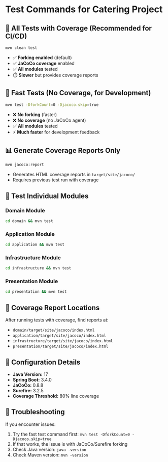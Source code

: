 # Test Commands for Catering Project

## 🎯 **All Tests with Coverage (Recommended for CI/CD)**
```bash
mvn clean test
```
- ✅ **Forking enabled** (default)
- ✅ **JaCoCo coverage** enabled
- ✅ **All modules** tested
- ⏱️ **Slower** but provides coverage reports

## 🚀 **Fast Tests (No Coverage, for Development)**
```bash
mvn test -DforkCount=0 -Djacoco.skip=true
```
- ❌ **No forking** (faster)
- ❌ **No coverage** (no JaCoCo agent)
- ✅ **All modules** tested
- ⚡ **Much faster** for development feedback

## 📊 **Generate Coverage Reports Only**
```bash
mvn jacoco:report
```
- Generates HTML coverage reports in `target/site/jacoco/`
- Requires previous test run with coverage

## 🧪 **Test Individual Modules**

### Domain Module
```bash
cd domain && mvn test
```

### Application Module
```bash
cd application && mvn test
```

### Infrastructure Module
```bash
cd infrastructure && mvn test
```

### Presentation Module
```bash
cd presentation && mvn test
```

## 📁 **Coverage Report Locations**
After running tests with coverage, find reports at:
- `domain/target/site/jacoco/index.html`
- `application/target/site/jacoco/index.html`
- `infrastructure/target/site/jacoco/index.html`
- `presentation/target/site/jacoco/index.html`

## 🔧 **Configuration Details**
- **Java Version:** 17
- **Spring Boot:** 3.4.0
- **JaCoCo:** 0.8.8
- **Surefire:** 3.2.5
- **Coverage Threshold:** 80% line coverage

## 🚨 **Troubleshooting**
If you encounter issues:
1. Try the fast test command first: `mvn test -DforkCount=0 -Djacoco.skip=true`
2. If that works, the issue is with JaCoCo/Surefire forking
3. Check Java version: `java -version`
4. Check Maven version: `mvn -version` 